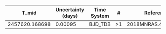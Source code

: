 |T_mid|Uncertainty (days)           |Time System|#                                            |Reference                           |
|-----|-----------------------------|-----------|---------------------------------------------|------------------------------------|
|2457620.168698|0.00095                      |BJD_TDB    |>1                                           |2018MNRAS.478.4720G                 |
